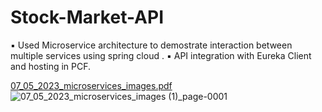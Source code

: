# Stock-Market-API

▪ Used Microservice architecture to demostrate interaction between multiple services using spring cloud
.
▪ API integration with Eureka Client and hosting in PCF.

[07_05_2023_microservices_images.pdf](https://github.com/Ankit9955/Stock-Market-API/files/12616383/07_05_2023_microservices_images.pdf)
![07_05_2023_microservices_images (1)_page-0001](https://github.com/Ankit9955/Stock-Market-API/assets/62520038/164c0e3f-9837-4323-9b63-c6029f9cc8c5)
